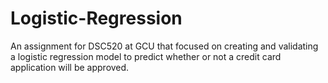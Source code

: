 # Logistic-Regression
 An assignment for DSC520 at GCU that focused on creating and validating a logistic regression model to predict whether or not a credit card application will be approved.
